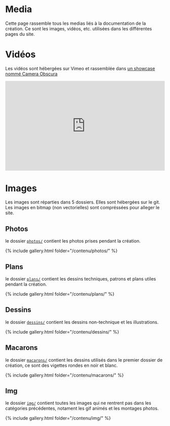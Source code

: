 # Media

Cette page rassemble tous les medias liés à la documentation de la création. Ce sont les images, vidéos, etc. utilisées dans les différentes pages du site.

# Vidéos

Les vidéos sont hébergées sur Vimeo et rassemblée dans [un showcase nommé Camera Obscura](https://vimeo.com/showcase/10324493)

<div style='padding:56.25% 0 0 0;position:relative;'>
    <iframe src='https://vimeo.com/showcase/10324493/embed' allowfullscreen frameborder='0' style='position:absolute;top:0;left:0;width:100%;height:100%;'></iframe>
</div>

# Images

Les images sont réparties dans 5 dossiers. Elles sont hébergées sur le git. Les images en bitmap (non vectorielles) sont compréssées pour alleger le site.

## Photos

le dossier [`photos/`](https://github.com/LeonLenclos/camera-obscura/tree/main/contenu/photos) contient les photos prises pendant la création.

{% include gallery.html folder="/contenu/photos/" %}

## Plans

le dossier [`plans/`](https://github.com/LeonLenclos/camera-obscura/tree/main/contenu/plans) contient les dessins techniques, patrons et plans utiles pendant la création.

{% include gallery.html folder="/contenu/plans/" %}

## Dessins

le dossier [`dessins/`](https://github.com/LeonLenclos/camera-obscura/tree/main/contenu/dessins) contient les dessins non-technique et les illustrations.

{% include gallery.html folder="/contenu/dessins/" %}

## Macarons

le dossier [`macarons/`](https://github.com/LeonLenclos/camera-obscura/tree/main/contenu/macarons) contient les dessins utilisés dans le premier dossier de création, ce sont des vigettes rondes en noir et blanc.

{% include gallery.html folder="/contenu/macarons/" %}

## Img

le dossier [`img/`](https://github.com/LeonLenclos/camera-obscura/tree/main/contenu/img) contient toutes les images qui ne rentrent pas dans les catégories précédentes, notament les gif animés et les montages photos.

{% include gallery.html folder="/contenu/img/" %}